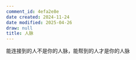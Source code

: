 ```yaml
---
comment_id: 4efa2e8e
date created: 2024-11-24
date modified: 2025-04-26
draw: null
title: 人脉
---
```

能连接到的人不是你的人脉，能帮到的人才是你的人脉

